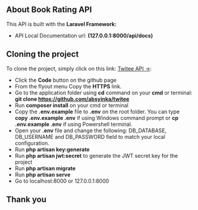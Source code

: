 <!-- <p align="center"><img src="#" width="100" height="98"></p> -->

## About Book Rating API

This API is built with the **Laravel Framework:**

<!-- -   API Live url: **(https://protected-sands-80968.herokuapp.com/api/book-rating/v1.0/)** -->

-   API Local Documentation url: **(127.0.0.1:8000/api/docs)**

## Cloning the project

To clone the project, simply click on this link: [Twitee API &rarr;](https://github.com/absyinka/twitee):

-   Click the **Code** button on the github page
-   From the flyout menu Copy the **HTTPS** link.
-   Go to the application folder using **cd** command on your **cmd** or terminal: **git clone https://github.com/absyinka/twitee**
-   Run **composer install** on your cmd or terminal
-   Copy the **.env.example** file to **.env** on the root folder. You can type **copy .env.example .env** if using Windows command prompt or **cp .env.example .env** if using Powershell terminal.
-   Open your **.env** file and change the following: DB_DATABASE, DB_USERNAME and DB_PASSWORD field to match your local configuration.
-   Run **php artisan key:generate**
-   Run **php artisan jwt:secret** to generate the JWT secret key for the project
-   Run **php artisan migrate**
-   Run **php artisan serve**
-   Go to localhost:8000 or 127.0.0.1:8000

## Thank you
